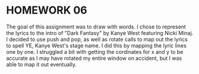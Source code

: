 # HOMEWORK 06 

The goal of this assignment was to draw with words. I chose to represent the lyrics to the intro of "Dark Fantasy" by Kanye West featuring Nicki Minaj. I decided to use push and pop, as well as rotate calls to map out the lyrics to spell YE, Kanye West's stage name. I did this by mapping the lyric lines one by one. I struggled a bit with getting the cordinates for x and y  to be accurate as I may have rotated my entire window on accident, but I was able to map it out eventually.